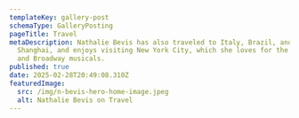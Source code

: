 ```yaml
---
templateKey: gallery-post
schemaType: GalleryPosting
pageTitle: Travel
metaDescription: Nathalie Bevis has also traveled to Italy, Brazil, and
  Shanghai, and enjoys visiting New York City, which she loves for the fashion
  and Broadway musicals.
published: true
date: 2025-02-28T20:49:08.310Z
featuredImage:
  src: /img/n-bevis-hero-home-image.jpeg
  alt: Nathalie Bevis on Travel
---
```

